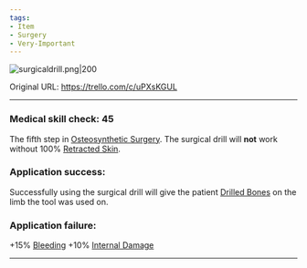 ```yaml
---
tags:
- Item
- Surgery
- Very-Important
---
```


![surgicaldrill.png\|200](/Items/Surgical%20Drill%20-%20Attachments/6718845db30472d958dd7ba5.png)

Original URL: https://trello.com/c/uPXsKGUL

---

### Medical skill check: 45

The fifth step in [Osteosynthetic Surgery](../Procedures/Osteosynthetic%20Surgery.md). The surgical drill will **not** work without 100% [Retracted Skin](../Surgery/Retracted%20Skin.md).

### Application success:

Successfully using the surgical drill will give the patient [Drilled Bones](../Surgery/Drilled%20Bones.md) on the limb the tool was used on.

### Application failure:

\+15% [Bleeding](../Any%20bodypart/Bleeding.md)
\+10% [Internal Damage](../Any%20bodypart/archived/Internal%20Damage.md)

---

